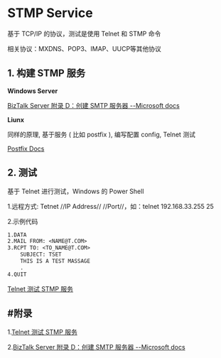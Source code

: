 # STMP Service

基于 TCP/IP 的协议，测试是使用 Telnet 和 STMP 命令

相关协议：MXDNS、POP3、IMAP、UUCP等其他协议

## 1. 构建 STMP 服务

**Windows Server**

[BizTalk Server 附录 D：创建 SMTP 服务器	--Microsoft docs](https://docs.microsoft.com/zh-cn/biztalk/install-and-config-guides/appendix-d-create-the-smtp-server)

**Liunx**

同样的原理, 基于服务 ( 比如 postfix ), 编写配置 config, Telnet 测试

[Postfix Docs](http://www.postfix.org/documentation.html)

## 2. 测试

基于 Telnet 进行测试，Windows 的 Power Shell

1.远程方式:	Tetnet //IP Address// //Port//，如：telnet 192.168.33.255 25

2.示例代码

```markdown	
1.DATA
2.MAIL FROM: <NAME@T.COM>
3.RCPT TO: <TO_NAME@T.COM>
	SUBJECT: TSET
	THIS IS A TEST MASSAGE
	.
4.QUIT
```



[Telnet 测试 STMP 服务](https://docs.microsoft.com/zh-cn/exchange/mail-flow/test-smtp-with-telnet?view=exchserver-2019)

## #附录

1.[Telnet 测试 STMP 服务](https://docs.microsoft.com/zh-cn/exchange/mail-flow/test-smtp-with-telnet?view=exchserver-2019)

2.[BizTalk Server 附录 D：创建 SMTP 服务器	--Microsoft docs](https://docs.microsoft.com/zh-cn/biztalk/install-and-config-guides/appendix-d-create-the-smtp-server)

